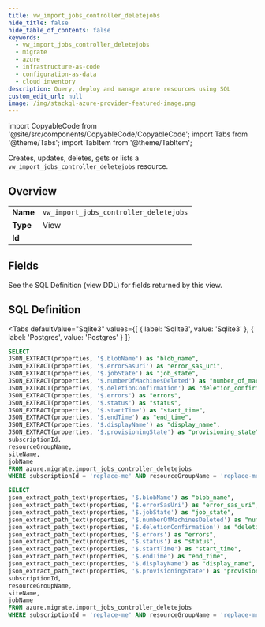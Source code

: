 ```yaml
--- 
title: vw_import_jobs_controller_deletejobs
hide_title: false
hide_table_of_contents: false
keywords:
  - vw_import_jobs_controller_deletejobs
  - migrate
  - azure
  - infrastructure-as-code
  - configuration-as-data
  - cloud inventory
description: Query, deploy and manage azure resources using SQL
custom_edit_url: null
image: /img/stackql-azure-provider-featured-image.png
---
```


import CopyableCode from '@site/src/components/CopyableCode/CopyableCode';
import Tabs from '@theme/Tabs';
import TabItem from '@theme/TabItem';

Creates, updates, deletes, gets or lists a <code>vw_import_jobs_controller_deletejobs</code> resource.

## Overview
<table><tbody>
<tr><td><b>Name</b></td><td><code>vw_import_jobs_controller_deletejobs</code></td></tr>
<tr><td><b>Type</b></td><td>View</td></tr>
<tr><td><b>Id</b></td><td><CopyableCode code="azure.migrate.vw_import_jobs_controller_deletejobs" /></td></tr>
</tbody></table>

## Fields

See the SQL Definition (view DDL) for fields returned by this view.

## SQL Definition

<Tabs
defaultValue="Sqlite3"
values={[
{ label: 'Sqlite3', value: 'Sqlite3' },
{ label: 'Postgres', value: 'Postgres' }
]}
>
<TabItem value="Sqlite3">

```sql
SELECT
JSON_EXTRACT(properties, '$.blobName') as "blob_name",
JSON_EXTRACT(properties, '$.errorSasUri') as "error_sas_uri",
JSON_EXTRACT(properties, '$.jobState') as "job_state",
JSON_EXTRACT(properties, '$.numberOfMachinesDeleted') as "number_of_machines_deleted",
JSON_EXTRACT(properties, '$.deletionConfirmation') as "deletion_confirmation",
JSON_EXTRACT(properties, '$.errors') as "errors",
JSON_EXTRACT(properties, '$.status') as "status",
JSON_EXTRACT(properties, '$.startTime') as "start_time",
JSON_EXTRACT(properties, '$.endTime') as "end_time",
JSON_EXTRACT(properties, '$.displayName') as "display_name",
JSON_EXTRACT(properties, '$.provisioningState') as "provisioning_state",
subscriptionId,
resourceGroupName,
siteName,
jobName
FROM azure.migrate.import_jobs_controller_deletejobs
WHERE subscriptionId = 'replace-me' AND resourceGroupName = 'replace-me' AND siteName = 'replace-me';
```

</TabItem>
<TabItem value="Postgres">

```sql
SELECT
json_extract_path_text(properties, '$.blobName') as "blob_name",
json_extract_path_text(properties, '$.errorSasUri') as "error_sas_uri",
json_extract_path_text(properties, '$.jobState') as "job_state",
json_extract_path_text(properties, '$.numberOfMachinesDeleted') as "number_of_machines_deleted",
json_extract_path_text(properties, '$.deletionConfirmation') as "deletion_confirmation",
json_extract_path_text(properties, '$.errors') as "errors",
json_extract_path_text(properties, '$.status') as "status",
json_extract_path_text(properties, '$.startTime') as "start_time",
json_extract_path_text(properties, '$.endTime') as "end_time",
json_extract_path_text(properties, '$.displayName') as "display_name",
json_extract_path_text(properties, '$.provisioningState') as "provisioning_state",
subscriptionId,
resourceGroupName,
siteName,
jobName
FROM azure.migrate.import_jobs_controller_deletejobs
WHERE subscriptionId = 'replace-me' AND resourceGroupName = 'replace-me' AND siteName = 'replace-me';
```

</TabItem>
</Tabs>
